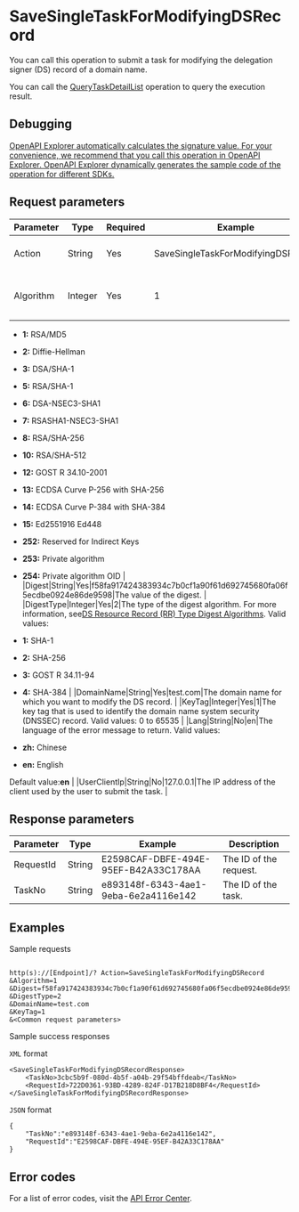 # SaveSingleTaskForModifyingDSRecord

You can call this operation to submit a task for modifying the delegation signer \(DS\) record of a domain name.

You can call the [QueryTaskDetailList](~~67710~~) operation to query the execution result.

## Debugging

[OpenAPI Explorer automatically calculates the signature value. For your convenience, we recommend that you call this operation in OpenAPI Explorer. OpenAPI Explorer dynamically generates the sample code of the operation for different SDKs.](https://api.aliyun.com/#product=Domain&api=SaveSingleTaskForModifyingDSRecord&type=RPC&version=2018-01-29)

## Request parameters

|Parameter|Type|Required|Example|Description|
|---------|----|--------|-------|-----------|
|Action|String|Yes|SaveSingleTaskForModifyingDSRecord|The operation that you want to perform. Set the value to **SaveSingleTaskForModifyingDSRecord**. |
|Algorithm|Integer|Yes|1|The ID of the encryption algorithm in use. For more information, see [Domain Name System Security \(DNSSEC\) Algorithm Numbers](https://www.iana.org/assignments/dns-sec-alg-numbers/dns-sec-alg-numbers.xhtml). Valid values:

-   **1:** RSA/MD5
-   **2:** Diffie-Hellman
-   **3:** DSA/SHA-1
-   **5:** RSA/SHA-1
-   **6:** DSA-NSEC3-SHA1
-   **7:** RSASHA1-NSEC3-SHA1
-   **8:** RSA/SHA-256
-   **10:** RSA/SHA-512
-   **12:** GOST R 34.10-2001
-   **13:** ECDSA Curve P-256 with SHA-256
-   **14:** ECDSA Curve P-384 with SHA-384
-   **15:** Ed2551916 Ed448
-   **252:** Reserved for Indirect Keys
-   **253:** Private algorithm
-   **254:** Private algorithm OID |
|Digest|String|Yes|f58fa917424383934c7b0cf1a90f61d692745680fa06f5ecdbe0924e86de9598|The value of the digest. |
|DigestType|Integer|Yes|2|The type of the digest algorithm. For more information, see[DS Resource Record \(RR\) Type Digest Algorithms](https://www.iana.org/assignments/ds-rr-types/ds-rr-types.xhtml). Valid values:

-   **1:** SHA-1
-   **2:** SHA-256
-   **3:** GOST R 34.11-94
-   **4:** SHA-384 |
|DomainName|String|Yes|test.com|The domain name for which you want to modify the DS record. |
|KeyTag|Integer|Yes|1|The key tag that is used to identify the domain name system security \(DNSSEC\) record. Valid values: 0 to 65535 |
|Lang|String|No|en|The language of the error message to return. Valid values:

-   **zh:** Chinese
-   **en:** English

Default value:**en** |
|UserClientIp|String|No|127.0.0.1|The IP address of the client used by the user to submit the task. |

## Response parameters

|Parameter|Type|Example|Description|
|---------|----|-------|-----------|
|RequestId|String|E2598CAF-DBFE-494E-95EF-B42A33C178AA|The ID of the request. |
|TaskNo|String|e893148f-6343-4ae1-9eba-6e2a4116e142|The ID of the task. |

## Examples

Sample requests

```

http(s)://[Endpoint]/? Action=SaveSingleTaskForModifyingDSRecord
&Algorithm=1
&Digest=f58fa917424383934c7b0cf1a90f61d692745680fa06f5ecdbe0924e86de9598
&DigestType=2
&DomainName=test.com
&KeyTag=1
&<Common request parameters>

```

Sample success responses

`XML` format

```
<SaveSingleTaskForModifyingDSRecordResponse>
    <TaskNo>3cbc5b9f-080d-4b5f-a04b-29f54bffdeab</TaskNo>
    <RequestId>722D0361-93BD-4289-824F-D17B218D8BF4</RequestId>
</SaveSingleTaskForModifyingDSRecordResponse>
```

`JSON` format

```
{
	"TaskNo":"e893148f-6343-4ae1-9eba-6e2a4116e142",
	"RequestId":"E2598CAF-DBFE-494E-95EF-B42A33C178AA"
}
```

## Error codes

For a list of error codes, visit the [API Error Center](https://error-center.alibabacloud.com/status/product/Domain).

